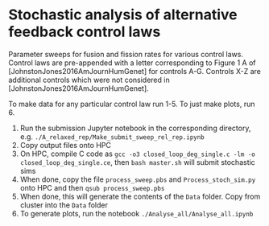 # Stochastic analysis of alternative feedback control laws

Parameter sweeps for fusion and fission rates for various control laws. Control laws are pre-appended with a letter corresponding to Figure 1 A of [JohnstonJones2016AmJournHumGenet] for controls A-G. Controls X-Z are additional controls which were not considered in [JohnstonJones2016AmJournHumGenet].

To make data for any particular control law run 1-5. To just make plots, run 6.

1. Run the submission Jupyter notebook in the corresponding directory, e.g. `./A_relaxed_rep/Make_submit_sweep_rel_rep.ipynb`
2. Copy output files onto HPC
3. On HPC, compile C code as `gcc -o3 closed_loop_deg_single.c -lm -o closed_loop_deg_single.ce`, then `bash master.sh` will submit stochastic sims
4. When done, copy the file `process_sweep.pbs` and `Process_stoch_sim.py` onto HPC and then `qsub process_sweep.pbs`
5. When done, this will generate the contents of the `Data` folder. Copy from cluster into the `Data` folder
6. To generate plots, run the notebook `./Analyse_all/Analyse_all.ipynb`